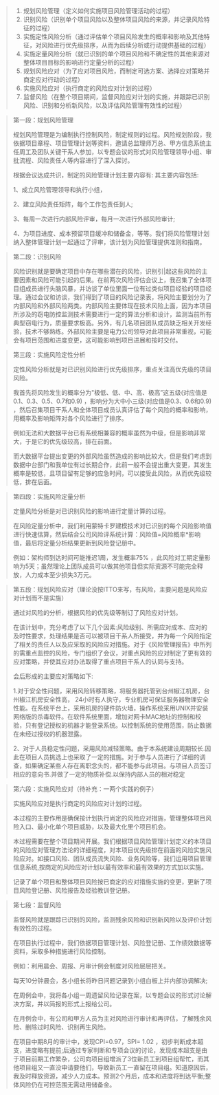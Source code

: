 > 1. 规划风险管理（定义如何实施项目风险管理活动的过程）
> 2. 识别风险（识别单个项目风险以及整体项目风险的来源，并记录风险特征的过程）
> 3. 实施定性风险分析（通过评估单个项目风险发生的概率和影响及其他特征，对风险进行优先级排序，从而为后续分析或行动提供基础的过程）
> 4. 实施定量风险分析（就已识别的单个项目风险和不确定性的其他来源对整体项目目标的影响进行定量分析的过程）
> 5. 规划风险应对（为了应对项目风险，而制定可选方案、选择应对策略并商定应对行动的过程）
> 6. 实施风险应对（执行商定的风险应对计划的过程）
> 7. 监督风险（在整个项目期间，监督风险应对计划的实施，并跟踪已识别风险、识别和分析新风险，以及评估风险管理有效性的过程）

> 第一段：规划风险管理
>
> 规划风险管理是为编制执行控制风险，制定规则的过程。风险规划阶段，我依据项目章程、项目管理计划等资料，邀请总监理师万总、甲方信息系统主任周工及团队关键干系人参加，以专题会议的形式对风险管理领导小组、审批流程、风险责任人等内容进行了深入探讨。
>
> 根据会议达成共识，制定的风险管理计划主要内容有: 其主要内容包括:
>
>  1、成立风险管理领导和执行小组，
>
>  2、建立风险责任矩阵，每个工作包责任到人; 
>
> 3、每周一次进行内部风险评审，每月一次进行外部风险审计; 
>
> 4、为项目进度、成本预留项目缓冲和储备金，等等。我们将风险管理计划纳入整体管理计划一起通过了评审，该计划为风险管理提供准则和指南。

> 第二段：识别风险
>
> 风险识别就是要确定项目中存在哪些潜在的风险，识别引|起这些风险的主要因素和风险可能引起的后果。在前两次风险评估会议上，我召集了全体项目组成员进行头脑风暴，并访谈了单位里面一位有过类似项目经验的项目经理。通过会议和访谈，我们得到了项目的风险记录表，将风险主要划分为了内部风险和外部风险两类。内部风险主要体现在技术风险上面，因为本项目所涉及的窃电防控监测技术需要进行一定的算法分析和设计，监测当前所有典型窃电行为，质量要求极高。另外，有几名项目团队成员缺乏相关开发经验，技术不够熟练。外部风险主要是电力公司领导对此项目非常重视，可能会有项目范围和进度变更，这可能影响到项目进展和按时交付。

> 第三段：实施风险定性分析
>
> 定性风险分析就是对已识别风险进行优先级排序，重点关注高优先级的项目风险。
>
> 我首先将风险发生的概率分为"极低、低、中、高、极高”这五级(对应值是0.1、0.3、0.5、0.7和0.9) ，影响分为大中小三级(对应值是0.3、0.6和0.9) ，然后召集项目干系人和全体项目成员认真评估了每个风险的概率和影响，用概率及影响矩阵对各个风险进行了排序。
>
> 例如无法和大数据平台已有系统相兼容的概率虽然为中级，但是影响非常大，于是它的优先级较高，排在前面。
>
> 而大数据平台提出变更的外部风险虽然造成的影响比较大，但是我们考虑到数据中台部门和我单位有过长期合作，此前一般不会提出重大变更，其发生概率是较低，且项目留有足够的应急时间，可以接受此风险，从而优先级较低，排在后面。

> 第四段：实施风险定量分析
>
> 定量风险分析是对已识别风险的影响进行定量计算的过程。
>
> 在风险定量分析中，我们利用蒙特卡罗建模技术对已识别的每个风险影响值进行快速估算，然后结合公司风险评系统计算：风险值=风险概率*影响值，最后将定量分析结果更新到风险登记册中。
>
> 例如：架构师到达时间可能推迟1周，发生概率75% ，此风险对工期定量影响为5天；虽然理论上团队成员可以做其他项目但实际资源不可能完全释放，人力成本至少损失3万元。

> 第五段：规划风险应对（理论没按ITTO来写，有风险，主要问题是风险应对计划而不是实施）
>
> 通过对风险的分析，根据风险的优先级等制订了风险应对计划。
>
> 在该计划中，充分考虑了以下几个因素:风险级别、所需应对成本、应对的及时性要求，处理结果是否可以被项目干系人所接受，并为每一个风险指定了相关的责任人以及应采取的风险应对措施。对于《风险管理报告》中所列的需重点监控的风险，专门组织了会议，对重点风险的应对制定了更有效的应对策略，并使其应对办法取得了重点项目干系人的认同与支持。
>
> 会后形成的主要应对策略如下:
>
> 1.对于安全性问题，采用风险转移策略，将服务器托管到台州椒江机房，台州椒江机房安全性高， 24小时有人执守，专业机房可保证服务器物理安全性能。在系统平台上，采用机房的硬件防火墙，操作系统采用UNIX并安装网络版的杀毒软件。在软件系统里面，增加对网卡MAC地址的控制和校验，只有登记授权的机器才能登录系统。以控制系统的使用范围，防止数据在未经过授权的机器泄露。
>
> 2、对于人员稳定性问题，采用风险减轻策略。由于本系统建设周期较长.因此在项目人员挑选上也采取了一定的措施。对于参与人员进行了详细的调查，如果确定某些人存在离职念头的，都不能参与此项目。与项目人员签订相应的意向书.并做了一定的物质补偿.以保持内部人员的相对稳定

> 第六段：实施风险应对（待补充：一两个实践的例子）
>
> 实施风险应对是执行商定的风险应对计划的过程。
>
> 本过程的主要作用是确保按计划执行尚定的风险应对措施，管理整体项目风险入口、最小化单个项目威胁，以及最大化里个项目机会。
>
> 本过程需要在整个项目期间开展。我们根据项目风险管理计划定义的本项目的风险应对管理方法论的详细程度，对本项目优先级排在前面的风险实施风险应对。如接口风险、团队成员流失风险、业务风险等，我们运用项目管理信息系统,按商定的风险应对计划以最有效率和最有效果的方式加以实施。
>
> 记录了单个项目和整体项目风险按已商定的应对措施实施的变更，更新了项目风险登记册、风险报告及经验教训登记册。

> 第七段：监督风险
>
> 监督风险就是跟踪已识别的风险，监测残余风险和识别新风险以及评价计划有效性的过程。
>
> 在项目执行过程中，我们依据项目管理计划、风险登记册、工作绩效数据等资料，采取多种措施进行风险控制。
>
> 例如：利用晨会、周报、月审计例会制度对风险层层把关。
>
> 每天10分钟晨会，各小组长将昨日问题记录到小组白板上并内部协调解决;
>
> 在周例会中，我将各小组一周遗留风险记录在案，以专题会议的形式讨论解决方案，并以简报的形式上报给公司。
>
> 在月例会中，有公司和甲方人员为主对风险进行审计和再评估，了解残余风险、删除过时风险、识别再生风险。
>
> 在项目中期8月的审计中，发现CPI=0.97，SPI= 1.02 ，初步判断成本超支，进度略有提前;后通过专家判断和专项会议的讨论，发现成本超支是由于项目前期工作繁杂，公司向项目组增派了3位新员工到项目组帮忙，而其他项目组又一直没申请要他们，导致新员工一直留在项目组。知道原因后，我及时释放资源，减少人力成本。预测2个月后，成本和进度将到达平衡;整体风险仍在可控范围无需动用储备金。